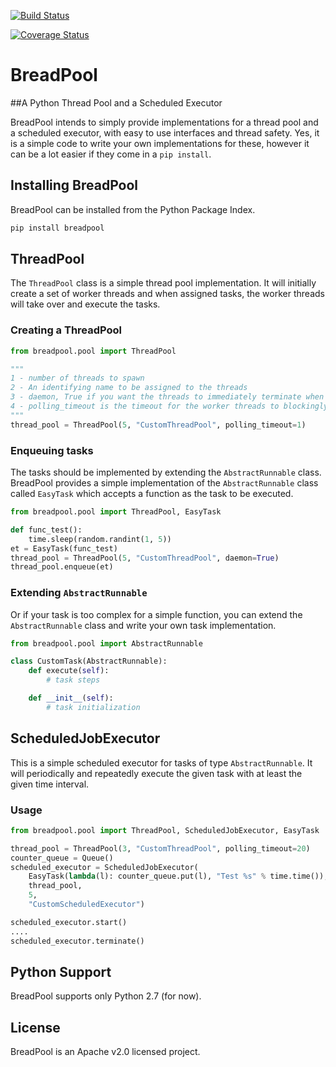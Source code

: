 [![Build Status](https://travis-ci.org/chamilad/breadpool.svg?branch=master)](https://travis-ci.org/chamilad/breadpool) 

[![Coverage Status](https://coveralls.io/repos/chamilad/breadpool/badge.svg?branch=master&service=github?dd=gg)](https://coveralls.io/github/chamilad/breadpool?branch=master)

# BreadPool 
##A Python Thread Pool and a Scheduled Executor

BreadPool intends to simply provide implementations for a thread pool and a scheduled executor, with
easy to use interfaces and thread safety. Yes, it is a simple code to write your own implementations
for these, however it can be a lot easier if they come in a `pip install`.

## Installing BreadPool
BreadPool can be installed from the Python Package Index.

```bash
pip install breadpool
```

## ThreadPool
The `ThreadPool` class is a simple thread pool implementation. It will initially create a set of worker threads and when assigned tasks, the worker threads will take over and execute the tasks.

### Creating a ThreadPool

```python
from breadpool.pool import ThreadPool

"""
1 - number of threads to spawn
2 - An identifying name to be assigned to the threads
3 - daemon, True if you want the threads to immediately terminate when the main thread terminates. This is set to False by default
4 - polling_timeout is the timeout for the worker threads to blockingly wait for the task queue
"""
thread_pool = ThreadPool(5, "CustomThreadPool", polling_timeout=1)

```

### Enqueuing tasks
The tasks should be implemented by extending the `AbstractRunnable` class. BreadPool provides a simple implementation of the `AbstractRunnable` class called `EasyTask` which accepts a function as the task to be executed.

```python
from breadpool.pool import ThreadPool, EasyTask

def func_test():
    time.sleep(random.randint(1, 5))
et = EasyTask(func_test)
thread_pool = ThreadPool(5, "CustomThreadPool", daemon=True)
thread_pool.enqueue(et)
```

### Extending `AbstractRunnable`
Or if your task is too complex for a simple function, you can extend the `AbstractRunnable` class and write your own task implementation.

```python
from breadpool.pool import AbstractRunnable

class CustomTask(AbstractRunnable):
    def execute(self):
        # task steps

    def __init__(self):
        # task initialization

```

## ScheduledJobExecutor
This is a simple scheduled executor for tasks of type `AbstractRunnable`. It will periodically and repeatedly execute the given task with at least the given time interval.

### Usage

```python
from breadpool.pool import ThreadPool, ScheduledJobExecutor, EasyTask

thread_pool = ThreadPool(3, "CustomThreadPool", polling_timeout=20)
counter_queue = Queue()
scheduled_executor = ScheduledJobExecutor(
    EasyTask(lambda(l): counter_queue.put(l), "Test %s" % time.time()),
    thread_pool,
    5,
    "CustomScheduledExecutor")

scheduled_executor.start()
....
scheduled_executor.terminate()
```

## Python Support
BreadPool supports only Python 2.7 (for now).

## License
BreadPool is an Apache v2.0 licensed project. 

